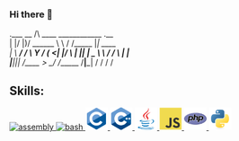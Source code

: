 ### Hi there 👋

.___  __ /\        ____   ____________ .__        
|   |/  |)/ ______ \   \ /   /\_____  \|__| ____  
|   \   __\/  ___/  \   Y   /   _(__  <|  |/    \ 
|   ||  |  \___ \    \     /   /       \  |   |  \
|___||__| /____  >    \___/   /______  /__|___|  /
               \/                    \/        \/ 

## Skills:
<p align="left"> <a> <p align="left"> <a href="https://www.gnu.org/software/bash/" target="_blank" rel="noreferrer"> <img src="https://www.linkedin.com/pulse/assembly-language-yuvaraj-pandey" alt="assembly" width="40" height="40"/> </a> <a href="https://www.gnu.org/software/bash/" target="_blank" rel="noreferrer"> <img src="https://www.vectorlogo.zone/logos/gnu_bash/gnu_bash-icon.svg" alt="bash" width="40" height="40"/> </a> <a href="https://www.cprogramming.com/" target="_blank" rel="noreferrer"> <img src="https://raw.githubusercontent.com/devicons/devicon/master/icons/c/c-original.svg" alt="c" width="40" height="40"/> </a> <a href="https://www.w3schools.com/cpp/" target="_blank" rel="noreferrer"> <img src="https://raw.githubusercontent.com/devicons/devicon/master/icons/cplusplus/cplusplus-original.svg" alt="cplusplus" width="40" height="40"/> </a> <a href="https://www.java.com" target="_blank" rel="noreferrer"> <img src="https://raw.githubusercontent.com/devicons/devicon/master/icons/java/java-original.svg" alt="java" width="40" height="40"/> </a> <a href="https://developer.mozilla.org/en-US/docs/Web/JavaScript" target="_blank" rel="noreferrer"> <img src="https://raw.githubusercontent.com/devicons/devicon/master/icons/javascript/javascript-original.svg" alt="javascript" width="40" height="40"/> </a> <a href="https://www.php.net" target="_blank" rel="noreferrer"> <img src="https://raw.githubusercontent.com/devicons/devicon/master/icons/php/php-original.svg" alt="php" width="40" height="40"/> </a> <a href="https://www.python.org" target="_blank" rel="noreferrer"> <img src="https://raw.githubusercontent.com/devicons/devicon/master/icons/python/python-original.svg" alt="python" width="40"

